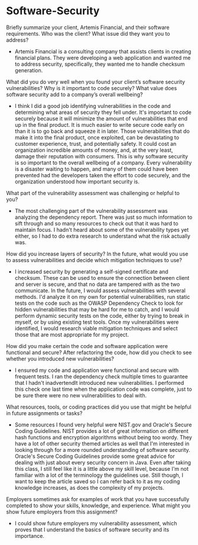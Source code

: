 # Software-Security

Briefly summarize your client, Artemis Financial, and their software requirements. Who was the client? What issue did they want you to address?

* Artemis Financial is a consulting company that assists clients in creating financial plans. They were developing a web application and wanted me to address security, specifically, they wanted me to handle checksum generation.

What did you do very well when you found your client’s software security vulnerabilities? Why is it important to code securely? What value does software security add to a company’s overall wellbeing?

* I think I did a good job identifying vulnerabilities in the code and determining what areas of security they fell under. It's important to code securely because it will minimize the amount of vulnerabilities that end up in the final product. It is much easier to write secure code early on than it is to go back and squeeze it in later. Those vulnerabilities that do make it into the final product, once exploited, can be devastating to customer experience, trust, and potentially safety. It could cost an organization incredible amounts of money, and, at the very least, damage their reputation with consumers. This is why software security is so important to the overall wellbeing of a company. Every vulnerability is a disaster waiting to happen, and many of them could have been prevented had the developers taken the effort to code securely, and the organization understood how important security is.

What part of the vulnerability assessment was challenging or helpful to you?

* The most challenging part of the vulnerability assessment was analyzing the dependency report. There was just so much information to sift through and so many resources to check out that it was hard to maintain focus. I hadn't heard about some of the vulnerability types yet either, so I had to do extra research to understand what the risk actually was.

How did you increase layers of security? In the future, what would you use to assess vulnerabilities and decide which mitigation techniques to use?

* I increased security by generating a self-signed certificate and checksum. These can be used to ensure the connection between client and server is secure, and that no data are tampered with as the two communicate. In the future, I would assess vulnerabilities with several methods. I'd analyze it on my own for potential vulnerabilities, run static tests on the code such as the OWASP Dependency Check to look for hidden vulnerabilities that may be hard for me to catch, and I would perform dynamic security tests on the code, either by trying to break in myself, or by using existing test tools. Once my vulnerabilities were identified, I would research viable mitigation techniques and select those that are most appropriate for my project.

How did you make certain the code and software application were functional and secure? After refactoring the code, how did you check to see whether you introduced new vulnerabilities?

* I ensured my code and application were functional and secure with frequent tests. I ran the dependency check multiple times to guarantee that I hadn't inadvertendlt introduced new vulnerabilities. I performed this check one last time when the application code was complete, just to be sure there were no new vulnerabilities to deal with.

What resources, tools, or coding practices did you use that might be helpful in future assignments or tasks?

* Some resources I found very helpful were NIST.gov and Oracle's Secure Coding Guidelines. NIST provides a lot of great information on different hash functions and encryption algorithms without being too wordy. They have a lot of other security themed articles as well that I'm interested in looking through for a more rounded understanding of software security. Oracle's Secure Coding Guidelines provide some great advice for dealing with just about every security concern in Java. Even after taking this class, I still feel like it is a little above my skill level, because I'm not familiar with a lot of the terminology the guidelines use. Still though, I want to keep the article saved so I can refer back to it as my coding knowledge increases, as does the complexity of my projects.

Employers sometimes ask for examples of work that you have successfully completed to show your skills, knowledge, and experience. What might you show future employers from this assignment?

* I could show future employers my vulnerability assessment, which proves that I understand the basics of software security and its importance.

